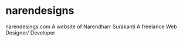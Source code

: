 narendesigns
============

narendesings.com A website of Narendharr Surakanti A freelance Web Designer/ Developer
